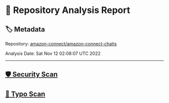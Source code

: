 # 🧪 Repository Analysis Report

## 🏷️ Metadata

Repository:
[amazon-connect/amazon-connect-chatjs](https://github.com/amazon-connect/amazon-connect-chatjs)

Analysis Date:
Sat Nov 12 02:08:07 UTC 2022

---

## [🛡️ Security Scan](./security)


## [🚫 Typo Scan](./typos)


